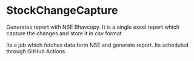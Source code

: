 # StockChangeCapture
Generates report with NSE Bhavcopy. It is a single excel report which capture the changes and store it in csv format

Its a job which fetches data form NSE and generate report. Its scheduled through GitHub Actions. 
